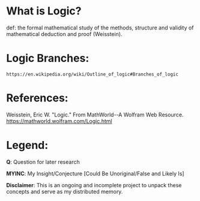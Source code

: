 # What is Logic?

def: the formal mathematical study of the 
                methods, structure and validity of 
                    mathematical deduction and proof (Weisstein).

# Logic Branches:
    https://en.wikipedia.org/wiki/Outline_of_logic#Branches_of_logic       
# References: 
Weisstein, Eric W. "Logic." From MathWorld--A Wolfram Web Resource. https://mathworld.wolfram.com/Logic.html 

# Legend:
**Q**: Question for later research

**MYINC**: My Insight/Conjecture [Could Be Unoriginal/False and Likely Is]

**Disclaimer**: This is an ongoing and incomplete project to unpack these concepts and serve as my distributed memory.
